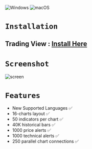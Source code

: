 ![Windows](https://img.shields.io/badge/Windows-0078D6?style=for-the-badge&logo=windows&logoColor=white) ![macOS](https://img.shields.io/badge/mac%20os-000000?style=for-the-badge&logo=macos&logoColor=F0F0F0)


# `Installation`
## Trading View : [Install Here](Link)

# `Screenshot`

![screen](https://github.com/hemangjoshi37a/hjAlgos_notebooks/assets/12392345/020608a5-1695-4c95-b8fd-434a5bc1b196)

# `Features`
- New Supported Languages ✅
- 16-charts layout ✅
- 50 indicators per chart ✅
- 40K historical bars ✅
- 1000 price alerts ✅
- 1000 technical alerts ✅
- 250 parallel chart connections ✅



  

